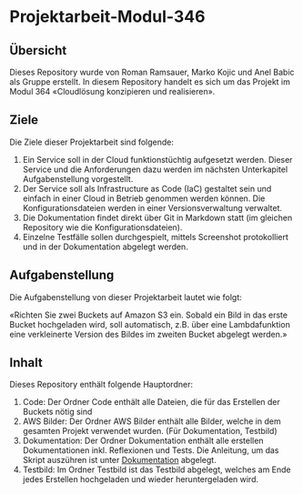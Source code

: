 # Projektarbeit-Modul-346

## Übersicht 
Dieses Repository wurde von Roman Ramsauer, Marko Kojic und Anel Babic als Gruppe erstellt.
In diesem Repository handelt es sich um das Projekt im Modul 364 «Cloudlösung konzipieren und realisieren».


## Ziele 
Die Ziele dieser Projektarbeit sind folgende:

1. Ein Service soll in der Cloud funktionstüchtig aufgesetzt werden. Dieser Service und die Anforderungen dazu werden im nächsten Unterkapitel Aufgabenstellung vorgestellt. 
2. Der Service soll als Infrastructure as Code (IaC) gestaltet sein und einfach in einer Cloud in Betrieb genommen werden können. Die Konfigurationsdateien werden in einer Versionsverwaltung verwaltet. 
3. Die Dokumentation findet direkt über Git in Markdown statt (im gleichen Repository wie die Konfigurationsdateien). 
4. Einzelne Testfälle sollen durchgespielt, mittels Screenshot protokolliert und in der Dokumentation abgelegt werden. 

## Aufgabenstellung 
Die Aufgabenstellung von dieser Projektarbeit lautet wie folgt:

«Richten Sie zwei Buckets auf Amazon S3 ein.
Sobald ein Bild in das erste Bucket hochgeladen wird, soll automatisch, z.B. über eine Lambdafunktion eine verkleinerte Version des Bildes im zweiten Bucket abgelegt werden.»

## Inhalt
Dieses Repository enthält folgende Hauptordner:

1.	Code: Der Ordner Code enthält alle Dateien, die für das Erstellen der Buckets nötig sind
2.	AWS Bilder: Der Ordner AWS Bilder enthält alle Bilder, welche in dem gesamten Projekt verwendet wurden. (Für Dokumentation, Testbild)
3.	Dokumentation: Der Ordner Dokumentation enthält alle erstellen Dokumentationen inkl. Reflexionen und Tests. Die Anleitung, um das Skript auszühren ist unter [Dokumentation](https://github.com/markokokoko/Projekt-Modul-346/blob/main/Dokumentation/Anleitung_Ausfuehren_Skript.md) abgelegt.
4.	Testbild: Im Ordner Testbild ist das Testbild abgelegt, welches am Ende jedes Erstellen hochgeladen und wieder heruntergeladen wird.



